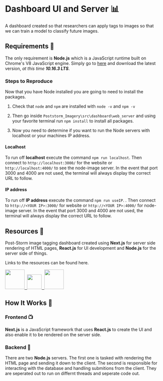 # Dashboard UI and Server 📊

A dashboard created so that researchers can apply tags to images so that we can train a model to classify future images.

## Requirements 📝

The only requirement is **Node.js** which is a JavaScript runtime built on Chrome's V8 JavaScript engine. Simply go to [here](https://nodejs.org/en/) and download the latest version, *at this time **10.16.3 LTS***.

### Steps to Reproduce

Now that you have Node installed you are going to need to install the packages.

1. Check that `node` and `npm` are installed with `node -v` and `npm -v`

2. Then go inside `Poststorm_Imagery\src\dashboard\web_server` and using your favorite terminal run `npm install` to install all packages.

3. Now you need to determine if you want to run the Node servers with localhost or your machines IP address.

#### Localhost

To run off **localhost** execute the command `npm run localhost`. Then connect to `http://localhost:3000/` for the website or `http://localhost:4000/` to see the node-image server. In the event that port 3000 and 4000 are not used, the terminal will always display the correct URL to follow.

#### IP address

To run off **IP address** execute the command `npm run useIP`. . Then connect to `http://<YOUR IP>:3000/` for website or `http://<YOUR IP>:4000/` for node-image server. In the event that port 3000 and 4000 are not used, the terminal will always display the correct URL to follow.

## Resources 💎

Post-Storm image tagging dashboard created using **Next.js** for server side rendering of HTML pages, **React.js** for UI development and **Node.js** for the server side of things.

Links to the resources can be found here.

<p >

<a href="https://nextjs.org/">
	<kbd>
		<img src="https://seeklogo.com/images/N/next-js-logo-7929BCD36F-seeklogo.com.png" width="64" height="64>
	</kbd>
</a>
<a href="https://reactjs.org/">
	<kbd>
		<img src="https://cdn4.iconfinder.com/data/icons/logos-3/600/React.js_logo-512.png" width="48">
	</kbd>
</a>
<a href="https://nodejs.org/">
	<kbd>
		<img src="https://nodejs.org/static/images/logos/nodejs-new-pantone-black.png" width="64">
	</kbd>
</a>


</p>


<p align="center">
  
</p>

## How It Works 🤔

### Frontend 📺

**Next.js** is a JavaScript framework that uses **React.js** to create the UI and also enable it to be rendered on the server side.

### Backend 📡

There are two **Node.js** servers. The first one is tasked with rendering the HTML page and sending it down to the client. The second is responsible for interacting with the database and handling submitions from the client. They are seperated out to run on differnt threads and seperate code out.
